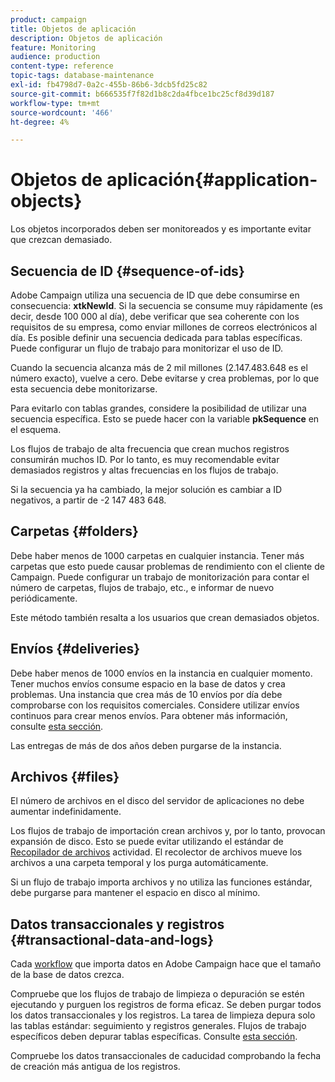 ```yaml
---
product: campaign
title: Objetos de aplicación
description: Objetos de aplicación
feature: Monitoring
audience: production
content-type: reference
topic-tags: database-maintenance
exl-id: fb4798d7-0a2c-455b-86b6-3dcb5fd25c82
source-git-commit: b666535f7f82d1b8c2da4fbce1bc25cf8d39d187
workflow-type: tm+mt
source-wordcount: '466'
ht-degree: 4%

---
```


# Objetos de aplicación{#application-objects}



Los objetos incorporados deben ser monitoreados y es importante evitar que crezcan demasiado.

## Secuencia de ID {#sequence-of-ids}

Adobe Campaign utiliza una secuencia de ID que debe consumirse en consecuencia: **xtkNewId**. Si la secuencia se consume muy rápidamente (es decir, desde 100 000 al día), debe verificar que sea coherente con los requisitos de su empresa, como enviar millones de correos electrónicos al día. Es posible definir una secuencia dedicada para tablas específicas. Puede configurar un flujo de trabajo para monitorizar el uso de ID.

Cuando la secuencia alcanza más de 2 mil millones (2.147.483.648 es el número exacto), vuelve a cero. Debe evitarse y crea problemas, por lo que esta secuencia debe monitorizarse.

Para evitarlo con tablas grandes, considere la posibilidad de utilizar una secuencia específica. Esto se puede hacer con la variable **pkSequence** en el esquema.

Los flujos de trabajo de alta frecuencia que crean muchos registros consumirán muchos ID. Por lo tanto, es muy recomendable evitar demasiados registros y altas frecuencias en los flujos de trabajo.

Si la secuencia ya ha cambiado, la mejor solución es cambiar a ID negativos, a partir de -2 147 483 648.

## Carpetas {#folders}

Debe haber menos de 1000 carpetas en cualquier instancia. Tener más carpetas que esto puede causar problemas de rendimiento con el cliente de Campaign. Puede configurar un trabajo de monitorización para contar el número de carpetas, flujos de trabajo, etc., e informar de nuevo periódicamente.

Este método también resalta a los usuarios que crean demasiados objetos.

## Envíos {#deliveries}

Debe haber menos de 1000 envíos en la instancia en cualquier momento. Tener muchos envíos consume espacio en la base de datos y crea problemas. Una instancia que crea más de 10 envíos por día debe comprobarse con los requisitos comerciales. Considere utilizar envíos continuos para crear menos envíos. Para obtener más información, consulte [esta sección](../../workflow/using/continuous-delivery.md).

Las entregas de más de dos años deben purgarse de la instancia.

## Archivos {#files}

El número de archivos en el disco del servidor de aplicaciones no debe aumentar indefinidamente.

Los flujos de trabajo de importación crean archivos y, por lo tanto, provocan expansión de disco. Esto se puede evitar utilizando el estándar de [Recopilador de archivos](../../workflow/using/file-collector.md) actividad. El recolector de archivos mueve los archivos a una carpeta temporal y los purga automáticamente.

Si un flujo de trabajo importa archivos y no utiliza las funciones estándar, debe purgarse para mantener el espacio en disco al mínimo.

## Datos transaccionales y registros {#transactional-data-and-logs}

Cada [workflow](../../workflow/using/data-life-cycle.md#work-table) que importa datos en Adobe Campaign hace que el tamaño de la base de datos crezca.

Compruebe que los flujos de trabajo de limpieza o depuración se estén ejecutando y purguen los registros de forma eficaz. Se deben purgar todos los datos transaccionales y los registros. La tarea de limpieza depura solo las tablas estándar: seguimiento y registros generales. Flujos de trabajo específicos deben depurar tablas específicas. Consulte [esta sección](../../workflow/using/monitoring-workflow-execution.md#purging-the-logs).

Compruebe los datos transaccionales de caducidad comprobando la fecha de creación más antigua de los registros.
